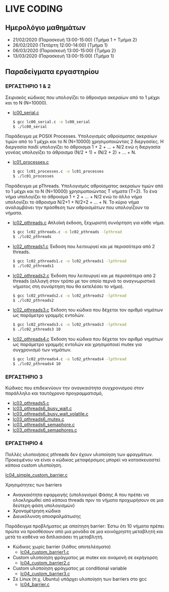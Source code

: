 # LIVE CODING

## Ημερολόγιο μαθημάτων

* 21/02/2020 (Παρασκευή 13:00-15:00) {Τμήμα 1 + Τμήμα 2}
* 26/02/2020 (Τετάρτη 12:00-14:00)   {Τμήμα 1}
* 06/03/2020 (Παρασκευή 13:00-15:00) {Τμήμα 2}
* 13/03/2020 (Παρασκευή 13:00-15:00) {Τμήμα 1}

<!-- * 13/03/2020 (Παρασκευή 13:00-15:00) {Τμήμα 1}
* 20/03/2020 (Παρασκευή 13:00-15:00) {Τμήμα 2} -->

## Παραδείγματα εργαστηρίου

### ΕΡΓΑΣΤΗΡΙΟ 1 & 2

Σειριακός κώδικας που υπολογίζει το άθροισμα ακεραίων από το 1 μέχρι και το Ν (Ν=10000).

* [lc00_serial.c](./lc00_serial.c)

    ```sh
    $ gcc lc00_serial.c -o lc00_serial
    $ ./lc00_serial

Παράδειγμα με POSIX Processes. Υπολογισμός αθροίσματος ακεραίων τιμών από το 1 μέχρι και το Ν (Ν=10000) χρησιμοποιώντας 2 διεργασίες. Η διεργασία παιδί υπολογίζει το άθροισμα 1 + 2 + ... + Ν/2 ενώ η διεργασία γονέας υπολογίζει το άθροισμα (Ν/2 + 1) + (Ν/2 + 2) + ... + Ν.

* [lc01_processes.c](./lc01_processes.c)

    ```sh
    $ gcc lc01_processes.c -o lc01_processes
    $ ./lc01_processes

Παράδειγμα με pThreads. Υπολογισμός αθροίσματος ακεραίων τιμών από το 1 μέχρι και το Ν (Ν=10000) χρησιμοποιώντας Τ νήματα (Τ=2). Το ένα νήμα υπολογίζει το άθροισμα 1 + 2 + ... + Ν/2 ενώ το άλλο νήμα υπολογίζει το άθροισμα Ν/2+1 + Ν/2+2 + ... + Ν. Το κύριο νήμα αναλαμβάνει την πρόσθεση των αθροισμάτων που υπολογίζουν τα νήματα.

* [lc02_pthreads.c](./lc02_pthreads.c) Απλοϊκή έκδοση, ξεχωριστή συνάρτηση για κάθε νήμα.

    ```sh
    $ gcc lc02_pthreads.c -o lc02_pthreads -lpthread
    $ ./lc02_pthreads

* [lc02_pthreads1.c](./lc02_pthreads1.c) Έκδοση που λειτουργεί και με περισσότερα από 2 threads.

    ```sh
    $ gcc lc02_pthreads1.c -o lc02_pthreads1 -lpthread
    $ ./lc02_pthreads1

* [lc02_pthreads2.c](./lc02_pthreads2.c) Έκδοση που λειτουργεί και με περισσότερα από 2 threads (αλλαγή στον τρόπο με τον οποίο περνά το αναγνωριστικό νήματος στη συνάρτηση που θα εκτελέσει το νήμα).

    ```sh
    $ gcc lc02_pthreads2.c -o lc02_pthreads2 -lpthread
    $ ./lc02_pthreads2

* [lc02_pthreads3.c](./lc02_pthreads3.c) Έκδοση του κώδικα που δέχεται τον αριθμό νημάτων ως παράμετρο γραμμής εντολών.

    ```sh
    $ gcc lc02_pthreads3.c -o lc02_pthreads3 -lpthread
    $ ./lc02_pthreads3 10

* [lc02_pthreads4.c](./lc02_pthreads4.c) Έκδοση του κώδικα που δέχεται τον αριθμό νημάτων ως παράμετρο γραμμής εντολών και χρησιμοποιεί mutex για συγχρονισμό των νημάτων.

    ```sh
    $ gcc lc02_pthreads4.c -o lc02_pthreads4 -lpthread
    $ ./lc02_pthreads4 10

### ΕΡΓΑΣΤΗΡΙΟ 3

Κώδικες που επιδεικνύουν την αναγκαιότητα συγχρονισμού στον παράλληλο και ταυτόχρονο προγραμματισμό,

* [lc03_pthreads5.c](./lc03_pthreads5.c)
* [lc03_pthreads6_busy_wait.c](./lc03_pthreads6_busy_wait.c)
* [lc03_pthreads6_busy_wait_volatile.c](./lc03_pthreads6_busy_wait_volatile.c)
* [lc03_pthreads6_mutex.c](./lc03_pthreads6_mutex.c)
* [lc03_pthreads6_semaphore.c](./lc03_pthreads6_semaphore.c)
* [lc03_pthreads6_semaphores.c](./lc03_pthreads6_semaphores.c)

### ΕΡΓΑΣΤΗΡΙΟ 4

Πολλές υλοποιήσεις pthreads δεν έχουν υλοποίηση των φραγμάτων. Προκειμένου να είναι ο κώδικας μεταφέρσιμος μπορεί να κατασκευαστεί κάποια custom υλοποίηση.

[lc04_simple_custom_barrier.c](./lc04_simple_custom_barrier.c)

Χρησιμότητες των barriers

* Αναγκαιότητα εφαρμογής (υπολογισμοί Φάσης Α που πρέπει να ολοκληρωθεί από κάποια threads πριν τα νήματα προχωρήσουν σε μια δεύτερη φάση υπολογισμών)
* Χρονομέτρηση κώδικα
* Διευκόλυνση αποσφαλμάτωσης

Παράδειγμα προβλήματος με απαίτηση barrier: Έστω ότι 10 νήματα πρέπει πρώτα να προσθέσουν από μια μονάδα σε μια κοινόχρηστη μεταβλητή και μετά το καθένα να διπλασιάσει τη μεταβλητή.

* Κώδικας χωρίς barrier (λάθος αποτελέσματα)
  * [lc04_custom_barrier1.c](./lc04_custom_barrier1.c)
* Custom υλοποίηση φράγματος με mutex και αναμονή σε εκρήγορση
  * [lc04_custom_barrier2.c](./lc04_custom_barrier2.c)
* Custom υλοποίηση φράγματος με conditional variable
  * [lc04_custom_barrier3.c](./lc04_custom_barrier3.c)
* Σε Linux (π.χ. Ubuntu) υπάρχει υλοποίηση των barriers στο gcc
  * [lc04_barrier.c](./lc04_barrier.c)

